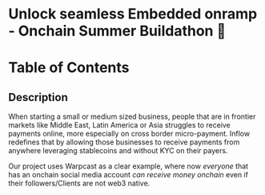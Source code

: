 # Unlock seamless Embedded onramp - Onchain Summer Buildathon 🔵

# Table of Contents

## Description

When starting a small or medium sized business, people that are in frontier markets like Middle East, Latin America or Asia struggles to receive payments online, more especially on cross border micro-payment. Inflow redefines that by allowing those businesses to receive payments from anywhere leveraging stablecoins and without KYC on their payers.

Our project uses Warpcast as a clear example, where now *everyone* that has an onchain social media account *can receive money onchain* even if their followers/Clients are not web3 native.
